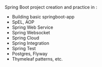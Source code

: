 Spring Boot project creation and practice in : 
- Building basic springboot-app
- SpEL, AOP
- Spring Web Service
- Spring Websocket
- Spring Cloud
- Spring Integration
- Spring Test
- Postgres, Flyway
- Thymeleaf patterns, etc.
